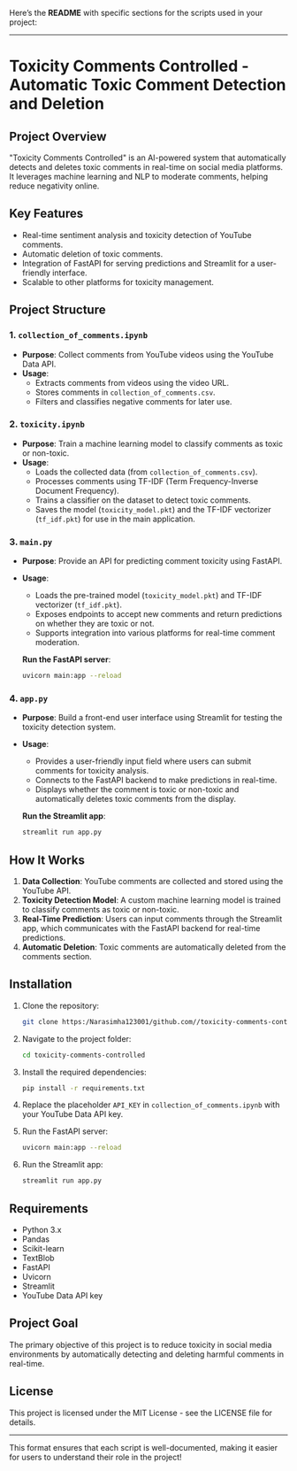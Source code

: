 Here’s the **README** with specific sections for the scripts used in your project:

---

# **Toxicity Comments Controlled - Automatic Toxic Comment Detection and Deletion**

## **Project Overview**
"Toxicity Comments Controlled" is an AI-powered system that automatically detects and deletes toxic comments in real-time on social media platforms. It leverages machine learning and NLP to moderate comments, helping reduce negativity online.

## **Key Features**
- Real-time sentiment analysis and toxicity detection of YouTube comments.
- Automatic deletion of toxic comments.
- Integration of FastAPI for serving predictions and Streamlit for a user-friendly interface.
- Scalable to other platforms for toxicity management.

## **Project Structure**

### **1. `collection_of_comments.ipynb`**
- **Purpose**: Collect comments from YouTube videos using the YouTube Data API.
- **Usage**: 
   - Extracts comments from videos using the video URL.
   - Stores comments in `collection_of_comments.csv`.
   - Filters and classifies negative comments for later use.

### **2. `toxicity.ipynb`**
- **Purpose**: Train a machine learning model to classify comments as toxic or non-toxic.
- **Usage**:
   - Loads the collected data (from `collection_of_comments.csv`).
   - Processes comments using TF-IDF (Term Frequency-Inverse Document Frequency).
   - Trains a classifier on the dataset to detect toxic comments.
   - Saves the model (`toxicity_model.pkt`) and the TF-IDF vectorizer (`tf_idf.pkt`) for use in the main application.

### **3. `main.py`**
- **Purpose**: Provide an API for predicting comment toxicity using FastAPI.
- **Usage**:
   - Loads the pre-trained model (`toxicity_model.pkt`) and TF-IDF vectorizer (`tf_idf.pkt`).
   - Exposes endpoints to accept new comments and return predictions on whether they are toxic or not.
   - Supports integration into various platforms for real-time comment moderation.
   
   **Run the FastAPI server**:
   ```bash
   uvicorn main:app --reload
   ```

### **4. `app.py`**
- **Purpose**: Build a front-end user interface using Streamlit for testing the toxicity detection system.
- **Usage**:
   - Provides a user-friendly input field where users can submit comments for toxicity analysis.
   - Connects to the FastAPI backend to make predictions in real-time.
   - Displays whether the comment is toxic or non-toxic and automatically deletes toxic comments from the display.
   
   **Run the Streamlit app**:
   ```bash
   streamlit run app.py
   ```

## **How It Works**
1. **Data Collection**: YouTube comments are collected and stored using the YouTube API.
2. **Toxicity Detection Model**: A custom machine learning model is trained to classify comments as toxic or non-toxic.
3. **Real-Time Prediction**: Users can input comments through the Streamlit app, which communicates with the FastAPI backend for real-time predictions.
4. **Automatic Deletion**: Toxic comments are automatically deleted from the comments section.

## **Installation**

1. Clone the repository:
   ```bash
   git clone https:/Narasimha123001/github.com//toxicity-comments-controlled.git
   ```

2. Navigate to the project folder:
   ```bash
   cd toxicity-comments-controlled
   ```

3. Install the required dependencies:
   ```bash
   pip install -r requirements.txt
   ```

4. Replace the placeholder `API_KEY` in `collection_of_comments.ipynb` with your YouTube Data API key.

5. Run the FastAPI server:
   ```bash
   uvicorn main:app --reload
   ```

6. Run the Streamlit app:
   ```bash
   streamlit run app.py
   ```

## **Requirements**
- Python 3.x
- Pandas
- Scikit-learn
- TextBlob
- FastAPI
- Uvicorn
- Streamlit
- YouTube Data API key

## **Project Goal**
The primary objective of this project is to reduce toxicity in social media environments by automatically detecting and deleting harmful comments in real-time.

## **License**
This project is licensed under the MIT License - see the LICENSE file for details.

---

This format ensures that each script is well-documented, making it easier for users to understand their role in the project!
